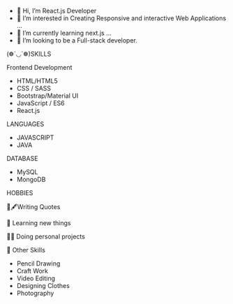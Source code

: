 - 👋 Hi, I’m React.js Developer
- 👀 I’m interested in Creating Responsive and interactive Web Applications ...
- 🌱 I’m currently learning next.js ...
- 💞️ I’m looking to be a Full-stack developer.

  
(❁´◡`❁)SKILLS
 
 Frontend Development
* HTML/HTML5
* CSS / SASS
* Bootstrap/Material UI
* JavaScript / ES6
* React.js
  
LANGUAGES

* JAVASCRIPT
* JAVA
  
DATABASE

* MySQL
* MongoDB
  
HOBBIES

📜🖋Writing Quotes

🧠 Learning new things

👨‍💻 Doing personal projects

🎁 Other Skills

* Pencil Drawing
* Craft Work
* Video Editing
* Designing Clothes
* Photography



<!---
Dev-Akils/Dev-Akils is a ✨ special ✨ repository because its `README.md` (this file) appears on your GitHub profile.
You can click the Preview link to take a look at your changes.
--->
